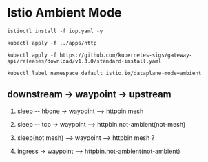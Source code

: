 # Istio Ambient Mode

```shell
istioctl install -f iop.yaml -y

kubectl apply -f ../apps/http

kubectl apply -f https://github.com/kubernetes-sigs/gateway-api/releases/download/v1.3.0/standard-install.yaml

```

```shell
kubectl label namespace default istio.io/dataplane-mode=ambient
```


## downstream -> waypoint -> upstream

1. sleep -- hbone -> waypoint  --> httpbin mesh

1. sleep -- tcp -> waypoint --> httpbin.not-ambient(not-mesh)

1. sleep(not mesh) --> waypoint --> httpbin mesh ?

1. ingress -> waypoint --> httpbin.not-ambient(not-ambient)